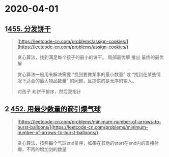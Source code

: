# 2020-04-01

## 1[455. 分发饼干](https://leetcode-cn.com/problems/assign-cookies/)

> [https://leetcode-cn.com/problems/assign-cookies/](https://leetcode-cn.com/problems/assign-cookies/)
>
> 贪心算法，找到满足每个孩子的最小的饼干。  局部最优解 推出 最终的最优解
>
> 贪心算法一般用来解决需要 “找到要做某事的最小数量” 或 “找到在某些情况下适合的最大物品数量” 的问题，且提供的是无序的输入。
>
> 对孩子  和饼干排序，然后双指针

## 2 [452. 用最少数量的箭引爆气球](https://leetcode-cn.com/problems/minimum-number-of-arrows-to-burst-balloons/)

> [https://leetcode-cn.com/problems/minimum-number-of-arrows-to-burst-balloons/](https://leetcode-cn.com/problems/minimum-number-of-arrows-to-burst-balloons/)
>
> 贪心算法，按照每个气球end排序，如果在其他的start在end内的直接射爆，不再的增加剑的数量



